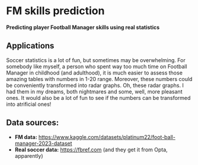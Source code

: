 # FM skills prediction

**Predicting player Football Manager skills using real statistics**

## Applications
Soccer statistics is a lot of fun, but sometimes may be overwhelming. For somebody like myself, a person who spent way too much time on Football Manager in childhood (and adulthood), it is much easier to assess those amazing tables with numbers in 1-20 range. Moreover, these numbers could be conveniently transformed into radar graphs. Oh, these radar graphs. I had them in my dreams, both nightmares and some, well, more pleasant ones. It would also be a lot of fun to see if the numbers can be transformed into atrificial ones!

## Data sources:
- **FM data:** https://www.kaggle.com/datasets/platinum22/foot-ball-manager-2023-dataset
- **Real soccer data:** https://fbref.com (and they get it from Opta, apparently)



